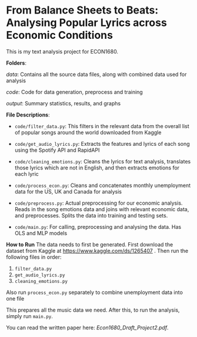 # From Balance Sheets to Beats: Analysing Popular Lyrics across Economic Conditions


This is my text analysis project for ECON1680.

**Folders**:

*data*: Contains all the source data files, along with combined data used for analysis

*code*: Code for data generation, preprocess and training

*output*: Summary statistics, results, and graphs

**File Descriptions**:

- `code/filter_data.py`: This filters in the relevant data from the overall
list of popular songs around the world downloaded from Kaggle 

- `code/get_audio_lyrics.py`: Extracts the features and lyrics of each song using the 
Spotify API and RapidAPI

- `code/cleaning_emotions.py`: Cleans the lyrics for text analysis, translates
those lyrics which are not in English, and then extracts emotions for each lyric

- `code/process_econ.py`: Cleans and concatenates monthly unemployment data for 
the US, UK and Canada for analysis

- `code/preprocess.py`: Actual preprocessing for our economic analysis. Reads in the 
song emotions data and joins with relevant economic data, and preprocesses. 
Splits the data into training and testing sets.

- `code/main.py`: For calling, preprocessing and analysing the data. Has OLS and MLP 
models

**How to Run**
The data needs to first be generated. First download the dataset from Kaggle at 
https://www.kaggle.com/ds/1265407 .
Then run the following files in order:
1. `filter_data.py`
2. `get_audio_lyrics.py`
3. `cleaning_emotions.py`

Also run `process_econ.py` separately to combine unemployment data into one file

This prepares all the music data we need. After this, to run the analysis,
simply run `main.py`.

You can read the written paper here: *Econ1680_Draft_Project2.pdf*.

